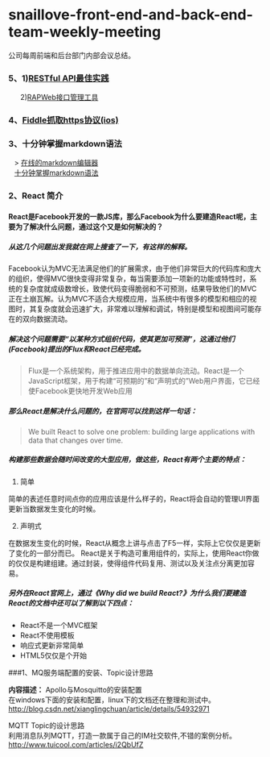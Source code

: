 # snaillove-front-end-and-back-end-team-weekly-meeting
公司每周前端和后台部门内部会议总结。


### 5、1)[RESTful API最佳实践](https://zhuanlan.zhihu.com/p/25647039)    
       2)[RAPWeb接口管理工具](https://github.com/thx/RAP,'Web接口管理工具，开源免费，接口自动化,MOCK数据自动生成，自动化测试，企业级管理。阿里妈妈MUX团队出品！阿里巴巴都在用！1000+公司的选择！')
        

### 4、[Fiddle抓取https协议(ios)](http://blog.csdn.net/xianglingchuan/article/details/57122268)


### 3、十分钟掌握markdown语法
    > [在线的markdown编辑器](https://www.zybuluo.com/mdeditor)    
    [十分钟掌握markdown语法](https://www.zybuluo.com/JauYang/note/665506)
    
   
### 2、React 简介
#### React是Facebook开发的一款JS库，那么Facebook为什么要建造React呢，主要为了解决什么问题，通过这个又是如何解决的？

##### 从这几个问题出发我就在网上搜查了一下，有这样的解释。

Facebook认为MVC无法满足他们的扩展需求，由于他们非常巨大的代码库和庞大的组织，使得MVC很快变得非常复杂，每当需要添加一项新的功能或特性时，系统的复杂度就成级数增长，致使代码变得脆弱和不可预测，结果导致他们的MVC正在土崩瓦解。认为MVC不适合大规模应用，当系统中有很多的模型和相应的视图时，其复杂度就会迅速扩大，非常难以理解和调试，特别是模型和视图间可能存在的双向数据流动。

##### 解决这个问题需要“以某种方式组织代码，使其更加可预测”，这通过他们(Facebook)提出的Flux和React已经完成。

> Flux是一个系统架构，用于推进应用中的数据单向流动。React是一个JavaScript框架，用于构建“可预期的”和“声明式的”Web用户界面，它已经使Facebook更快地开发Web应用

##### 那么React是解决什么问题的，在官网可以找到这样一句话：

> We built React to solve one problem: building large applications with data that changes over time.

##### 构建那些数据会随时间改变的大型应用，做这些，React有两个主要的特点：

1. 简单

简单的表述任意时间点你的应用应该是什么样子的，React将会自动的管理UI界面更新当数据发生变化的时候。

2. 声明式

在数据发生变化的时候，React从概念上讲与点击了F5一样，实际上它仅仅是更新了变化的一部分而已。
React是关于构造可重用组件的，实际上，使用React你做的仅仅是构建组建。通过封装，使得组件代码复用、测试以及关注点分离更加容易。

##### 另外在React官网上，通过《Why did we build React?》为什么我们要建造React的文档中还可以了解到以下四点：
- React不是一个MVC框架
- React不使用模板
- 响应式更新非常简单
- HTML5仅仅是个开始

###1、MQ服务端配置的安装、Topic设计思路


**内容描述：** Apollo与Mosquitto的安装配置<BR>
    在windows下面的安装和配置，linux下的文档还在整理和测试中。<BR>
    http://blog.csdn.net/xianglingchuan/article/details/54932971


MQTT Topic的设计思路<BR>
    利用消息队列MQTT，打造一款属于自己的IM社交软件,不错的案例分析。<BR>
    http://www.tuicool.com/articles/i2QbUfZ<BR>
    

